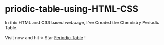 # priodic-table-using-HTML-CSS
In this HTML and CSS based webpage, I've Created the Chemistry Periodic Table.

Visit now and hit ⭐ Star [Periodic Table](https://daudahmad0303.github.io/priodic-table-using-HTML-CSS/) !

